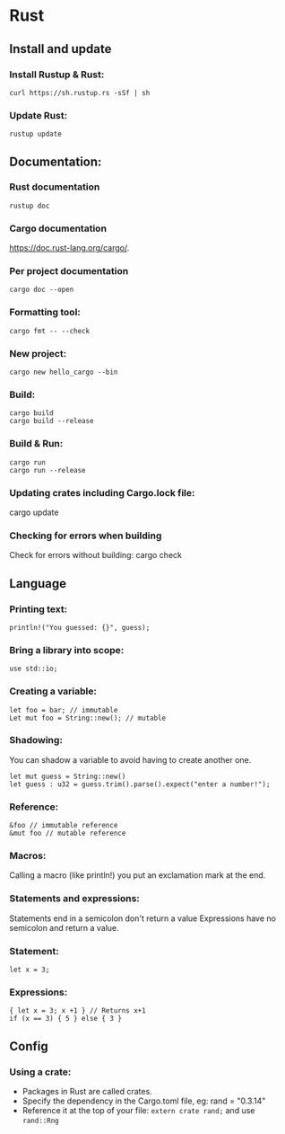 # Rust


## Install and update

### Install Rustup & Rust:

```
curl https://sh.rustup.rs -sSf | sh
```

### Update Rust:

```
rustup update
```

## Documentation:

### Rust documentation 
```
rustup doc
```

### Cargo documentation

https://doc.rust-lang.org/cargo/.

### Per project documentation

```
cargo doc --open
```

### Formatting tool:

```
cargo fmt -- --check
```

### New project:

```
cargo new hello_cargo --bin
```

### Build:

```
cargo build
cargo build --release
```

### Build & Run:

```
cargo run
cargo run --release
```

### Updating crates including Cargo.lock file:

cargo update

### Checking for errors when building

Check for errors without building:
cargo check


## Language

### Printing text:

```
println!("You guessed: {}", guess);
```

### Bring a library into scope:

```
use std::io;
```

### Creating a variable:

```
let foo = bar; // immutable
Let mut foo = String::new(); // mutable
```

### Shadowing:

You can shadow a variable to avoid having to create another one.

```
let mut guess = String::new()
let guess : u32 = guess.trim().parse().expect("enter a number!");
```

### Reference:

```
&foo // immutable reference
&mut foo // mutable reference
```

### Macros:

Calling a macro (like println!) you put an exclamation mark at the end.

### Statements and expressions:

Statements end in a semicolon don't return a value
Expressions have no semicolon and return a value.

### Statement: 

```
let x = 3;
```

### Expressions: 

```
{ let x = 3; x +1 } // Returns x+1
if (x == 3) { 5 } else { 3 }
```

## Config

### Using a crate:

- Packages in Rust are called crates.
- Specify the dependency in the Cargo.toml file, eg: rand = "0.3.14"
- Reference it at the top of your file: `extern crate rand;` and use `rand::Rng`
